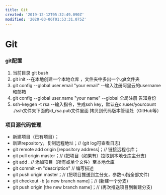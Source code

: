 ```yaml
---
title: Git
created: '2019-12-12T05:32:49.090Z'
modified: '2020-03-06T01:53:31.075Z'
---
```


# Git

### git配置
1. 当前目录 git bush
2. git init --在本地创建一个本地仓库 ，文件夹中多出一个.git文件夹
3. git config --global user.email "your email" --输入注册阿里云的username和邮箱
4. git config --global user.name "your name" --global 全局注册 告知身份
5. ssh-keygen -t rsa --输入指令，生成ssh key，默认在c:/user/yourcount ./ssh文件夹下面的id_rsa.pub文件里面 拷贝到代码版本管理处（GitHub等）

### 项目源代码管理
+ 新建项目（已有项目）；
+ 新建repository，复制远程地址；// (git log可查看日志)
+ git remote add origin [repository address]；// 链接远程仓库；
+ git pull origin master；// (把项目（如果有）拉取到本地仓库主分支)
+ git add . // 添加项目（所有或单个文件）至本地仓库
+ git commit -m "description" // 编写描述
+ git push origin master；// (把项目推送到主分支，参数-u指全部文件)
+ git checkout -b [a new branch name]；// (新建一个分支)
+ git push origin [the new branch name]；// (再次推送项目到新建分支)


